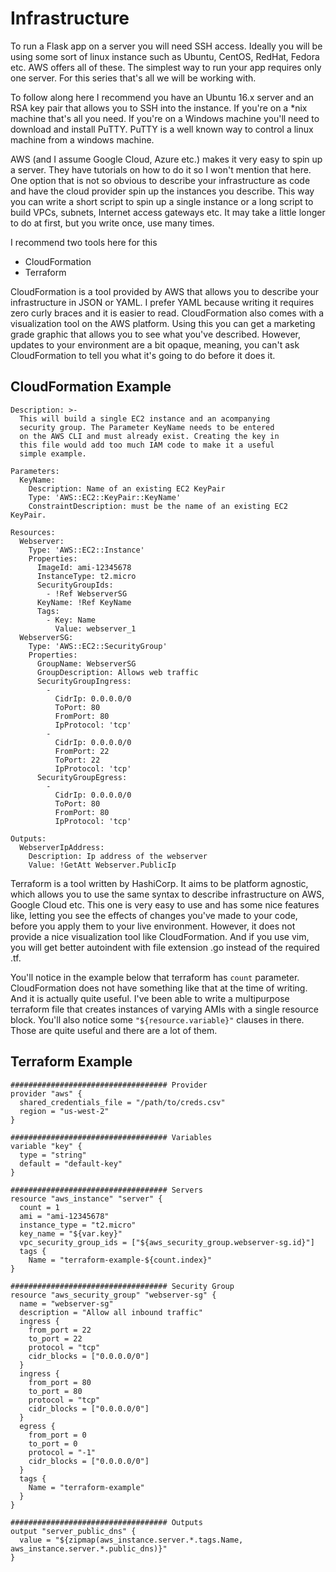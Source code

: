 # Infrastructure

To run a Flask app on a server you will need SSH access. Ideally you will be using some sort of linux instance such as Ubuntu, CentOS, RedHat, Fedora etc. AWS offers all of these. The simplest way to run your app requires only one server. For this series that's all we will be working with.

To follow along here I recommend you have an Ubuntu 16.x server and an RSA key pair that allows you to SSH into the instance. If you're on a \*nix machine that's all you need. If you're on a Windows machine you'll need to download and install PuTTY. PuTTY is a well known way to control a linux machine from a windows machine.

AWS (and I assume Google Cloud, Azure etc.) makes it very easy to spin up a server. They have tutorials on how to do it so I won't mention that here. One option that is not so obvious to describe your infrastructure as code and have the cloud provider spin up the instances you describe. This way you can write a short script to spin up a single instance or a long script to build VPCs, subnets, Internet access gateways etc. It may take a little longer to do at first, but you write once, use many times.

I recommend two tools here for this

* CloudFormation
* Terraform

CloudFormation is a tool provided by AWS that allows you to describe your infrastructure in JSON or YAML. I prefer YAML because writing it requires zero curly braces and it is easier to read. CloudFormation also comes with a visualization tool on the AWS platform. Using this you can get a marketing grade graphic that allows you to see what you've described. However, updates to your environment are a bit opaque, meaning, you can't ask CloudFormation to tell you what it's going to do before it does it.

## CloudFormation Example

    Description: >-
      This will build a single EC2 instance and an acompanying
      security group. The Parameter KeyName needs to be entered
      on the AWS CLI and must already exist. Creating the key in
      this file would add too much IAM code to make it a useful
      simple example.

    Parameters:
      KeyName:
        Description: Name of an existing EC2 KeyPair
        Type: 'AWS::EC2::KeyPair::KeyName'
        ConstraintDescription: must be the name of an existing EC2 KeyPair.

    Resources:
      Webserver:
        Type: 'AWS::EC2::Instance'
        Properties:
          ImageId: ami-12345678
          InstanceType: t2.micro
          SecurityGroupIds:
            - !Ref WebserverSG
          KeyName: !Ref KeyName
          Tags:
            - Key: Name
              Value: webserver_1
      WebserverSG:
        Type: 'AWS::EC2::SecurityGroup'
        Properties:
          GroupName: WebserverSG
          GroupDescription: Allows web traffic
          SecurityGroupIngress:
            -
              CidrIp: 0.0.0.0/0
              ToPort: 80
              FromPort: 80
              IpProtocol: 'tcp'
            -
              CidrIp: 0.0.0.0/0
              FromPort: 22
              ToPort: 22
              IpProtocol: 'tcp'
          SecurityGroupEgress:
            -
              CidrIp: 0.0.0.0/0
              ToPort: 80
              FromPort: 80
              IpProtocol: 'tcp'

    Outputs:
      WebserverIpAddress:
        Description: Ip address of the webserver
        Value: !GetAtt Webserver.PublicIp

Terraform is a tool written by HashiCorp. It aims to be platform agnostic, which allows you to use the same syntax to describe infrastructure on AWS, Google Cloud etc. This one is very easy to use and has some nice features like, letting you see the effects of changes you've made to your code, before you apply them to your live environment. However, it does not provide a nice visualization tool like CloudFormation. And if you use vim, you will get better autoindent with file extension .go instead of the required .tf.

You'll notice in the example below that terraform has `count` parameter. CloudFormation does not have something like that at the time of writing. And it is actually quite useful. I've been able to write a multipurpose terraform file that creates instances of varying AMIs with a single resource block. You'll also notice some `"${resource.variable}"` clauses in there. Those are quite useful and there are a lot of them.

## Terraform Example

    ################################### Provider
    provider "aws" {
      shared_credentials_file = "/path/to/creds.csv"
      region = "us-west-2"
    }

    ################################### Variables
    variable "key" {
      type = "string"
      default = "default-key"
    }

    ################################### Servers
    resource "aws_instance" "server" {
      count = 1
      ami = "ami-12345678"
      instance_type = "t2.micro"
      key_name = "${var.key}"
      vpc_security_group_ids = ["${aws_security_group.webserver-sg.id}"]
      tags {
        Name = "terraform-example-${count.index}"
    }

    ################################### Security Group
    resource "aws_security_group" "webserver-sg" {
      name = "webserver-sg"
      description = "Allow all inbound traffic"
      ingress {
        from_port = 22
        to_port = 22
        protocol = "tcp"
        cidr_blocks = ["0.0.0.0/0"]
      }
      ingress {
        from_port = 80
        to_port = 80
        protocol = "tcp"
        cidr_blocks = ["0.0.0.0/0"]
      }
      egress {
        from_port = 0
        to_port = 0
        protocol = "-1"
        cidr_blocks = ["0.0.0.0/0"]
      }
      tags {
        Name = "terraform-example"
      }
    }

    ################################### Outputs
    output "server_public_dns" {
      value = "${zipmap(aws_instance.server.*.tags.Name, aws_instance.server.*.public_dns)}"
    }
